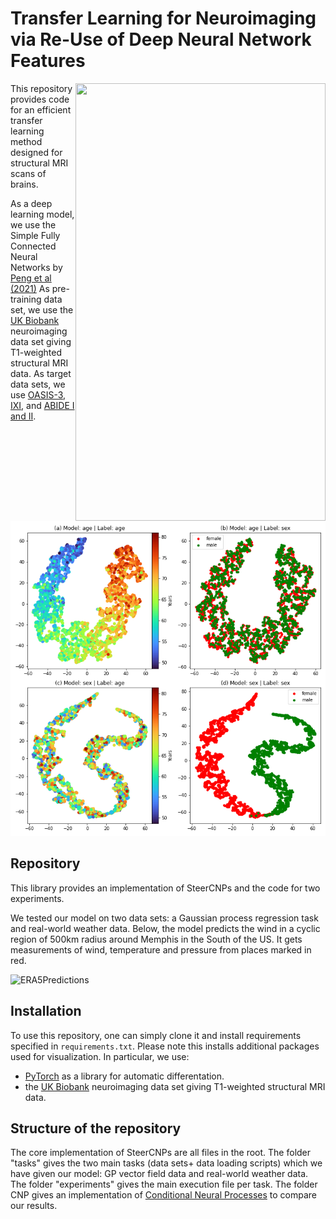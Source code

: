 # Transfer Learning for Neuroimaging via Re-Use of Deep Neural Network Features

<img align="right" src="https://github.com/PeterHolderrieth/TransferLearning_Neuroimaging/blob/main/visualization/plots/brain_manifold.png" width="400" height="700">

This repository provides code for an efficient transfer learning method designed for structural MRI scans of brains.
 
As a deep learning model, we use the Simple Fully Connected Neural Networks by [Peng et al (2021)](https://www.sciencedirect.com/science/article/pii/S1361841520302358)
As pre-training data set, we use the [UK Biobank](https://www.nature.com/articles/nn.4393) neuroimaging data set giving T1-weighted structural MRI data. As target data sets,
we use [OASIS-3](https://www.oasis-brains.org/), [IXI](https://brain-development.org/ixi-dataset/), and [ABIDE I and II](http://fcon_1000.projects.nitrc.org/indi/abide/). 





![Features of deep neural networks](https://github.com/PeterHolderrieth/TransferLearning_Neuroimaging/blob/main/visualization/plots/preliminary_visualization_features.png)


## Repository

This library provides an implementation of SteerCNPs and the code for two experiments.

We tested our model on two data sets: a Gaussian process regression task and real-world weather data.
Below, the model predicts the wind in a cyclic region of 500km radius around Memphis in the South of the US.
It gets measurements of wind, temperature and pressure from places marked in red.

![ERA5Predictions](https://github.com/PeterHolderrieth/Steerable_CNPs/blob/master/plots/era5/ERA5_predictions.png?raw=true)



## Installation

To use this repository, one can simply clone it and  install requirements specified in `requirements.txt`.
Please note this installs additional packages used for visualization. In particular, we use:

- [PyTorch](https://https://pytorch.org/) as a library for automatic differentation.
- the [UK Biobank](https://cds.climate.copernicus.eu/cdsapp#!/dataset/reanalysis-era5-land?tab=overview) neuroimaging data set giving T1-weighted structural MRI data.

## Structure of the repository
The core implementation of SteerCNPs are all files in the root. The folder "tasks" gives the two main tasks (data sets+ data loading scripts) which we have given our model: GP vector field data and
real-world weather data. The folder "experiments" gives the main execution file per task. 
The folder CNP gives an implementation of [Conditional Neural Processes](https://arxiv.org/abs/1807.01613)
to compare our results.

